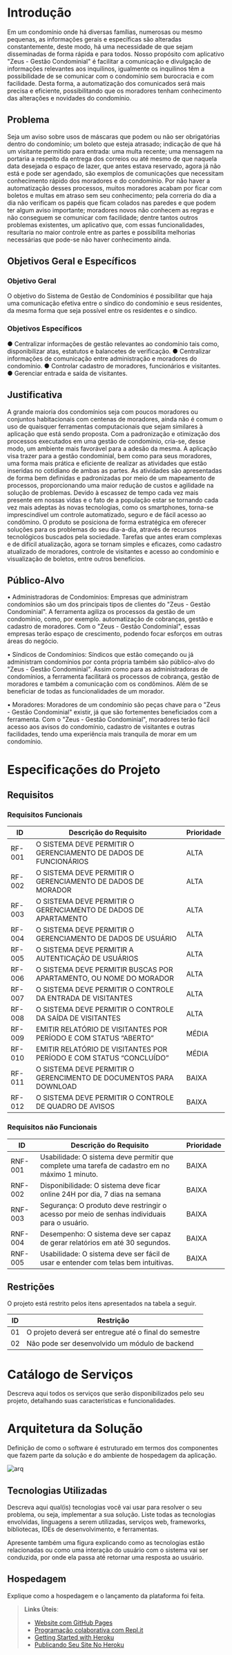 # Introdução

Em um condomínio onde há diversas famílias, numerosas ou mesmo pequenas, as informações gerais e específicas são alteradas constantemente, deste modo, há uma necessidade de que sejam disseminadas de forma rápida e para todos.
Nosso propósito com aplicativo "Zeus - Gestão Condominial" é facilitar a comunicação e divulgação de informações relevantes aos inquilinos, igualmente os inquilinos têm a possibilidade de se comunicar com o condomínio sem burocracia e com facilidade. Desta forma, a automatização dos comunicados será mais precisa e eficiente, possibilitando que os moradores tenham conhecimento das alterações e novidades do condomínio.

## Problema
Seja um aviso sobre usos de máscaras que podem ou não ser obrigatórias dentro do condomínio; um boleto que esteja atrasado; indicação de que há um visitante permitido para entrada: uma multa recente; uma mensagem na portaria a respeito da entrega dos correios ou até mesmo de que naquela data desejada o espaço de lazer, que antes estava reservado, agora já não está e pode ser agendado, são exemplos de comunicações que necessitam conhecimento rápido dos moradores e do condomínio.
Por não haver a automatização desses processos, muitos moradores acabam por ficar com boletos e multas em atraso sem seu conhecimento; pela  correria do dia a dia não verificam os papéis que ficam colados nas paredes e que podem ter algum aviso importante; moradores novos não conhecem as regras e não conseguem se comunicar com facilidade; dentre tantos outros problemas existentes, um aplicativo que, com essas funcionalidades, resultaria no maior controle entre as partes e possibilita melhorias necessárias que pode-se não haver conhecimento ainda.

## Objetivos Geral e Específicos

### Objetivo Geral
O objetivo do Sistema de Gestão de Condomínios é possibilitar que haja uma comunicação efetiva entre o síndico do condomínio e seus residentes, da mesma forma que seja possível entre os residentes e o síndico.

### Objetivos Específicos
●	Centralizar informações de gestão relevantes ao condomínio tais como, disponibilizar atas, estatutos e balancetes de verificação.
●	Centralizar informações de comunicação entre administração e moradores do condomínio.
●	Controlar cadastro  de moradores, funcionários e visitantes.
●	Gerenciar entrada e saída de visitantes.

## Justificativa

A grande maioria dos condomínios seja com poucos moradores ou conjuntos habitacionais com centenas de moradores, ainda não é comum o uso de quaisquer ferramentas computacionais que sejam similares à aplicação que está sendo proposta. Com a padronização e otimização dos processos executados em uma gestão de condomínio, cria-se, desse modo, um ambiente mais favorável para a adesão da mesma.
A aplicação visa trazer para a gestão condominial, bem como para seus moradores, uma forma mais prática e eficiente de realizar as atividades que estão inseridas no cotidiano de ambas as partes. As atividades são apresentadas de forma bem definidas e padronizadas por meio de um mapeamento de processos, proporcionando uma maior redução de custos e agilidade na solução de problemas. Devido à escassez de tempo cada vez mais presente em nossas vidas e o fato de a população estar se tornando cada vez mais adeptas às novas tecnologias, como os smartphones, torna-se imprescindível um controle automatizado, seguro e de fácil acesso ao condômino.
O produto se posiciona de forma estratégica em oferecer soluções para os problemas do seu dia-a-dia, através de recursos tecnológicos buscados pela sociedade. Tarefas que antes eram complexas e de difícil atualização, agora se tornam simples e eficazes, como cadastro atualizado de moradores, controle de visitantes e acesso ao condomínio e visualização de boletos, entre outros benefícios.

## Público-Alvo

• Administradoras de Condomínios: Empresas que administram condomínios são um dos principais tipos de clientes do "Zeus - Gestão Condominial". A ferramenta agiliza os processos da gestão de um condomínio, como, por exemplo. automatização de cobranças, gestão e cadastro de moradores. Com o "Zeus - Gestão Condominial", essas empresas terão espaço de crescimento, podendo focar esforços em outras áreas do negócio.

• Síndicos de Condomínios: Síndicos que estão começando ou já administram condomínios por conta própria também são público-alvo do "Zeus - Gestão Condominial". Assim como para as administradoras de condomínios, a ferramenta facilitará os processos de cobrança, gestão de moradores e também a comunicação com os condôminos. Além de se beneficiar de todas as funcionalidades de um morador.

• Moradores: Moradores de um condomínio são peças chave para o "Zeus - Gestão Condominial" existir, já que são fortementes beneficiados com a ferramenta. Com o "Zeus - Gestão Condominial", moradores terão fácil acesso aos avisos do condomínio, cadastro de visitantes e outras facilidades, tendo uma experiência mais tranquila de morar em um condomínio.

# Especificações do Projeto

## Requisitos

### Requisitos Funcionais

|ID    | Descrição do Requisito  | Prioridade |
|------|-----------------------------------------|----|
|RF-001| O SISTEMA DEVE PERMITIR O GERENCIAMENTO DE DADOS DE FUNCIONÁRIOS | ALTA |
|RF-002| O SISTEMA DEVE PERMITIR O GERENCIAMENTO DE DADOS DE MORADOR | ALTA |
|RF-003| O SISTEMA DEVE PERMITIR O GERENCIAMENTO DE DADOS DE APARTAMENTO | ALTA |
|RF-004| O SISTEMA DEVE PERMITIR O GERENCIAMENTO DE DADOS DE USUÁRIO | ALTA |
|RF-005| O SISTEMA DEVE PERMITIR A AUTENTICAÇÃO DE USUÁRIOS | ALTA |
|RF-006| O SISTEMA DEVE PERMITIR BUSCAS POR APARTAMENTO, OU NOME DO MORADOR | ALTA |
|RF-007| O SISTEMA DEVE PERMITIR O CONTROLE DA ENTRADA DE VISITANTES | ALTA |
|RF-008| O SISTEMA DEVE PERMITIR O CONTROLE DA SAÍDA DE VISITANTES | ALTA |
|RF-009| EMITIR RELATÓRIO DE VISITANTES POR PERÍODO E COM STATUS “ABERTO” | MÉDIA |
|RF-010| EMITIR RELATÓRIO DE VISITANTES POR PERÍODO E COM STATUS “CONCLUÍDO” | MÉDIA |
|RF-011| O SISTEMA DEVE PERMITIR O GERENCIMENTO DE DOCUMENTOS PARA DOWNLOAD | BAIXA |
|RF-012| O SISTEMA DEVE PERMITIR O CONTROLE DE QUADRO DE AVISOS | BAIXA |

### Requisitos não Funcionais

|ID     | Descrição do Requisito  |Prioridade |
|-------|-------------------------|----|
|RNF-001| Usabilidade: O sistema deve permitir que complete uma tarefa de cadastro em no máximo 1 minuto. |  BAIXA |
|RNF-002| Disponibilidade: O sistema deve ficar online 24H por dia, 7 dias na semana |  BAIXA |
|RNF-003| Segurança: O produto deve restringir o acesso por meio de senhas individuais para o usuário. |  BAIXA |
|RNF-004| Desempenho: O sistema deve ser capaz de gerar relatórios em até 30 segundos. |  BAIXA |
|RNF-005| Usabilidade: O sistema deve ser fácil de usar e entender com telas bem intuitivas. |  BAIXA |

## Restrições

O projeto está restrito pelos itens apresentados na tabela a seguir.

|ID| Restrição                                             |
|--|-------------------------------------------------------|
|01| O projeto deverá ser entregue até o final do semestre |
|02| Não pode ser desenvolvido um módulo de backend        |

# Catálogo de Serviços

Descreva aqui todos os serviços que serão disponibilizados pelo seu projeto, detalhando suas características e funcionalidades.

# Arquitetura da Solução

Definição de como o software é estruturado em termos dos componentes que fazem parte da solução e do ambiente de hospedagem da aplicação.

![arq](https://github.com/user-attachments/assets/b9402e05-8445-47c3-9d47-f11696e38a3d)


## Tecnologias Utilizadas

Descreva aqui qual(is) tecnologias você vai usar para resolver o seu problema, ou seja, implementar a sua solução. Liste todas as tecnologias envolvidas, linguagens a serem utilizadas, serviços web, frameworks, bibliotecas, IDEs de desenvolvimento, e ferramentas.

Apresente também uma figura explicando como as tecnologias estão relacionadas ou como uma interação do usuário com o sistema vai ser conduzida, por onde ela passa até retornar uma resposta ao usuário.

## Hospedagem

Explique como a hospedagem e o lançamento da plataforma foi feita.

> **Links Úteis**:
>
> - [Website com GitHub Pages](https://pages.github.com/)
> - [Programação colaborativa com Repl.it](https://repl.it/)
> - [Getting Started with Heroku](https://devcenter.heroku.com/start)
> - [Publicando Seu Site No Heroku](http://pythonclub.com.br/publicando-seu-hello-world-no-heroku.html)
